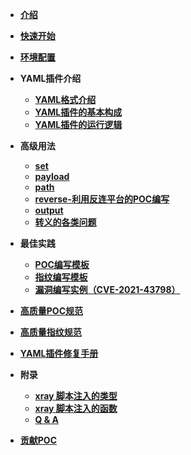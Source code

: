 - [**介绍**](/guide/README.md)
- [**快速开始**](/guide/QuickStart.md)
- [**环境配置**](/guide/environment.md)
- **YAML插件介绍**
  - [**YAML格式介绍**](/guide/yaml/yamlFormat.md)
  - [**YAML插件的基本构成**]()
  - [**YAML插件的运行逻辑**]()
- **高级用法**
  - [**set**]()
  - [**payload**](/guide/skill/payload.md)
  - [**path**](/guide/skill/path.md)
  - [**reverse-利用反连平台的POC编写**](/guide/skill/reverse.md)
  - [**output**]()
  - [**转义的各类问题**](/guide/skill/escape.md)
- **最佳实践**
  - [**POC编写模板**](/guide/poc/template.md)
  - [**指纹编写模板**]()
  - [**漏洞编写实例（CVE-2021-43798）**](/guide/course/phaseIII.md)

- [**高质量POC规范**]()
- [**高质量指纹规范**]()
- [**YAML插件修复手册**]()
- **附录**
  - [**xray 脚本注入的类型**](/guide/poc/type.md)
  - [**xray 脚本注入的函数**](/guide/poc/func.md)
  - [**Q & A**](/guide/course/phaseV.md)
- [**贡献POC**](/guide/contribute.md)